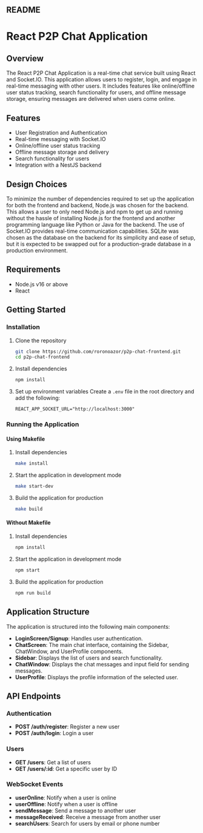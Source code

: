 ## README

# React P2P Chat Application

## Overview

The React P2P Chat Application is a real-time chat service built using React and Socket.IO. This application allows users to register, login, and engage in real-time messaging with other users. It includes features like online/offline user status tracking, search functionality for users, and offline message storage, ensuring messages are delivered when users come online.

## Features

- User Registration and Authentication
- Real-time messaging with Socket.IO
- Online/offline user status tracking
- Offline message storage and delivery
- Search functionality for users
- Integration with a NestJS backend

## Design Choices

To minimize the number of dependencies required to set up the application for both the frontend and backend, Node.js was chosen for the backend. This allows a user to only need Node.js and npm to get up and running without the hassle of installing Node.js for the frontend and another programming language like Python or Java for the backend. The use of Socket.IO provides real-time communication capabilities. SQLite was chosen as the database on the backend for its simplicity and ease of setup, but it is expected to be swapped out for a production-grade database in a production environment.

## Requirements

- Node.js v16 or above
- React

## Getting Started

### Installation

1. Clone the repository

   ```bash
   git clone https://github.com/roronoazor/p2p-chat-frontend.git
   cd p2p-chat-frontend
   ```

2. Install dependencies

   ```bash
   npm install
   ```

3. Set up environment variables
   Create a `.env` file in the root directory and add the following:
   ```
   REACT_APP_SOCKET_URL="http://localhost:3000"
   ```

### Running the Application

#### Using Makefile

1. Install dependencies

   ```bash
   make install
   ```

2. Start the application in development mode

   ```bash
   make start-dev
   ```

3. Build the application for production

   ```bash
   make build
   ```

#### Without Makefile

1. Install dependencies

   ```bash
   npm install
   ```

2. Start the application in development mode

   ```bash
   npm start
   ```

3. Build the application for production

   ```bash
   npm run build
   ```

## Application Structure

The application is structured into the following main components:

- **LoginScreen/Signup**: Handles user authentication.
- **ChatScreen**: The main chat interface, containing the Sidebar, ChatWindow, and UserProfile components.
- **Sidebar**: Displays the list of users and search functionality.
- **ChatWindow**: Displays the chat messages and input field for sending messages.
- **UserProfile**: Displays the profile information of the selected user.

## API Endpoints

### Authentication

- **POST /auth/register**: Register a new user
- **POST /auth/login**: Login a user

### Users

- **GET /users**: Get a list of users
- **GET /users/:id**: Get a specific user by ID

### WebSocket Events

- **userOnline**: Notify when a user is online
- **userOffline**: Notify when a user is offline
- **sendMessage**: Send a message to another user
- **messageReceived**: Receive a message from another user
- **searchUsers**: Search for users by email or phone number
